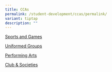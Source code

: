 ```yaml
---
title: CCAs
permalink: /student-development/ccas/permalink/
variant: tiptap
description: ""
---
```

<p><a href="https://www.assumptionenglish.moe.edu.sg/student-development/ccas/sports-and-games/" rel="noopener noreferrer nofollow" target="_blank">Sports and Games</a> 
<br>
</p>
<p><a href="https://www.assumptionenglish.moe.edu.sg/student-development/ccas/uniformed-groups/" rel="noopener noreferrer nofollow" target="_blank">Uniformed Groups </a>
<br>
</p>
<p><a href="https://www.assumptionenglish.moe.edu.sg/student-development/ccas/performing-arts/" rel="noopener noreferrer nofollow" target="_blank">Performing Arts</a> 
<br>
</p>
<p><a href="https://www.assumptionenglish.moe.edu.sg/student-development/ccas/club-n-societies/" rel="noopener noreferrer nofollow" target="_blank">Club &amp; Societies </a>
<br>
</p>